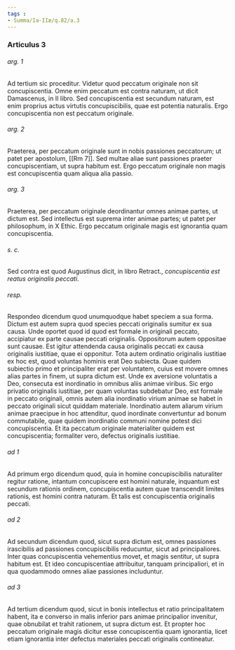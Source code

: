 ```yaml
---
tags : 
- Summa/Ia-IIæ/q.82/a.3
---
```


### Articulus 3

###### arg. 1
Ad tertium sic proceditur. Videtur quod peccatum originale non sit concupiscentia. Omne enim peccatum est contra naturam, ut dicit Damascenus, in II libro. Sed concupiscentia est secundum naturam, est enim proprius actus virtutis concupiscibilis, quae est potentia naturalis. Ergo concupiscentia non est peccatum originale.

###### arg. 2
Praeterea, per peccatum originale sunt in nobis passiones peccatorum; ut patet per apostolum, [[Rm 7]]. Sed multae aliae sunt passiones praeter concupiscentiam, ut supra habitum est. Ergo peccatum originale non magis est concupiscentia quam aliqua alia passio.

###### arg. 3
Praeterea, per peccatum originale deordinantur omnes animae partes, ut dictum est. Sed intellectus est suprema inter animae partes; ut patet per philosophum, in X Ethic. Ergo peccatum originale magis est ignorantia quam concupiscentia.

###### s. c.
Sed contra est quod Augustinus dicit, in libro Retract., *concupiscentia est reatus originalis peccati*.

###### resp.
Respondeo dicendum quod unumquodque habet speciem a sua forma. Dictum est autem supra quod species peccati originalis sumitur ex sua causa. Unde oportet quod id quod est formale in originali peccato, accipiatur ex parte causae peccati originalis. Oppositorum autem oppositae sunt causae. Est igitur attendenda causa originalis peccati ex causa originalis iustitiae, quae ei opponitur. Tota autem ordinatio originalis iustitiae ex hoc est, quod voluntas hominis erat Deo subiecta. Quae quidem subiectio primo et principaliter erat per voluntatem, cuius est movere omnes alias partes in finem, ut supra dictum est. Unde ex aversione voluntatis a Deo, consecuta est inordinatio in omnibus aliis animae viribus. Sic ergo privatio originalis iustitiae, per quam voluntas subdebatur Deo, est formale in peccato originali, omnis autem alia inordinatio virium animae se habet in peccato originali sicut quiddam materiale. Inordinatio autem aliarum virium animae praecipue in hoc attenditur, quod inordinate convertuntur ad bonum commutabile, quae quidem inordinatio communi nomine potest dici concupiscentia. Et ita peccatum originale materialiter quidem est concupiscentia; formaliter vero, defectus originalis iustitiae.

###### ad 1
Ad primum ergo dicendum quod, quia in homine concupiscibilis naturaliter regitur ratione, intantum concupiscere est homini naturale, inquantum est secundum rationis ordinem, concupiscentia autem quae transcendit limites rationis, est homini contra naturam. Et talis est concupiscentia originalis peccati.

###### ad 2
Ad secundum dicendum quod, sicut supra dictum est, omnes passiones irascibilis ad passiones concupiscibilis reducuntur, sicut ad principaliores. Inter quas concupiscentia vehementius movet, et magis sentitur, ut supra habitum est. Et ideo concupiscentiae attribuitur, tanquam principaliori, et in qua quodammodo omnes aliae passiones includuntur.

###### ad 3
Ad tertium dicendum quod, sicut in bonis intellectus et ratio principalitatem habent, ita e converso in malis inferior pars animae principalior invenitur, quae obnubilat et trahit rationem, ut supra dictum est. Et propter hoc peccatum originale magis dicitur esse concupiscentia quam ignorantia, licet etiam ignorantia inter defectus materiales peccati originalis contineatur.

